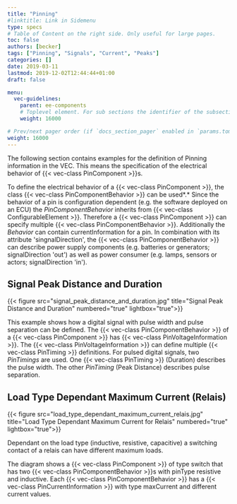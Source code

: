 ```yaml
---
title: "Pinning"
#linktitle: Link in Sidemenu
type: specs
# Table of Content on the right side. Only useful for large pages.
toc: false
authors: [becker]
tags: ["Pinning", "Signals", "Current", "Peaks"]
categories: []
date: 2019-03-11
lastmod: 2019-12-02T12:44:44+01:00
draft: false

menu:
  vec-guidelines:
    parent: ee-components
    # Toplevel element. For sub sections the identifier of the subsection
    weight: 16000

# Prev/next pager order (if `docs_section_pager` enabled in `params.toml`)
weight: 16000
---
```

The following section contains examples for the definition of Pinning information in the VEC. This means the specification of the electrical behavior of {{< vec-class PinComponent >}}s. 


To define the electrical behavior of a {{< vec-class PinComponent >}}, the class {{< vec-class PinComponentBehavior >}} can be used*.* Since the behavior of a pin is configuration dependent (e.g. the software deployed on an ECU) the *PinComponentBehavior* inherits from {{< vec-class ConfigurableElement >}}. Therefore a {{< vec-class PinComponent >}} can specify multiple {{< vec-class PinComponentBehavior >}}. Additionally the *Behavior* can contain currentInformation for a pin. In combination with its attribute 'singnalDirection', the {{< vec-class PinComponentBehavior >}} can describe power supply components (e.g. batteries or generators; signalDirection 'out') as well as power consumer (e.g. lamps, sensors or actors; signalDirection 'in').

## Signal Peak Distance and Duration 
{{< figure src="signal_peak_distance_and_duration.jpg" title="Signal Peak Distance and Duration" numbered="true" lightbox="true">}}

This example shows how a digital signal with pulse width and pulse separation can be defined. The {{< vec-class PinComponentBehavior >}} of a {{< vec-class PinComponent >}} has {{< vec-class PinVoltageInformation >}}. The {{< vec-class PinVoltageInformation >}} can define multiple {{< vec-class PinTiming >}} definitions. For pulsed digital signals, two *PinTimings* are used. One {{< vec-class PinTiming >}} (Duration) describes the pulse width. The other *PinTiming* (Peak Distance) describes pulse separation.

## Load Type Dependant Maximum Current (Relais) 
{{< figure src="load_type_dependant_maximum_current_relais.jpg" title="Load Type Dependant Maximum Current for Relais" numbered="true" lightbox="true">}}

Dependant on the load type (inductive, resistive, capacitive) a switching contact of a relais can have different maximum loads.

The diagram shows a {{< vec-class PinComponent >}} of type switch that has two {{< vec-class PinComponentBehavior >}}s with pinType resistive and inductive. Each {{< vec-class PinComponentBehavior >}} has a {{< vec-class PinCurrentInformation >}} with type maxCurrent and different current values.
